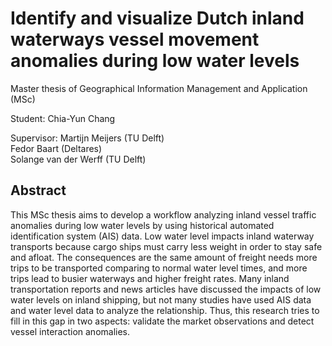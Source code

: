 # Identify and visualize Dutch inland waterways vessel movement anomalies during low water levels

Master thesis of Geographical Information Management and Application (MSc)

Student: Chia-Yun Chang

Supervisor: Martijn Meijers (TU Delft)  
            Fedor Baart (Deltares)  
			Solange van der Werff (TU Delft)  
			
			
## Abstract

This MSc thesis aims to develop a workflow analyzing inland vessel traffic anomalies during low water levels by using historical automated identification system (AIS) data. Low water level impacts inland waterway transports because cargo ships must carry less weight in order to stay safe and afloat. The consequences are the same amount of freight needs more trips to be transported comparing to normal water level times, and more trips lead to busier waterways and higher freight rates. Many inland transportation reports and news articles have discussed the impacts of low water levels on inland shipping, but not many studies have used AIS data and water level data to analyze the relationship. Thus, this research tries to fill in this gap in two aspects: validate the market observations and detect vessel interaction anomalies.